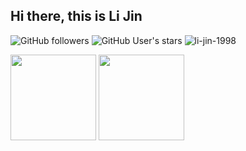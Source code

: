 ## Hi there, this is Li Jin
![GitHub followers](https://img.shields.io/github/followers/li-jin-1998?style=social)
![GitHub User's stars](https://img.shields.io/github/stars/li-jin-1998?style=social)
<img src="https://komarev.com/ghpvc/?username=li-jin-1998&label=Profile%20views&color=ce9927&style=flat" alt="li-jin-1998" />


<!--
![Li Jin's github stats](https://github-readme-stats-git-masterrstaa-rickstaa.vercel.app/api?username=li-jin-1998&count_private=true&show_icons=true)#
![Top Langs](https://github-readme-stats.vercel.app/api/top-langs/?username=li-jin-1998&hide_title=true)](https://github.com/anuraghazra/github-readme-stats)
-->

<div align="left" >

<!-- GitHub 数据统计 -->
<img height="137px" src="https://github-readme-stats.vercel.app/api?username=li-jin-1998&hide_title=true&hide_border=true&theme=dark&bg_color=30,e96443,c64dff&title_color=fff&text_color=fff" />
<img height="137px" src="https://github-readme-stats-git-masterrstaa-rickstaa.vercel.app/api/top-langs/?username=li-jin-1998&hide_title=true&hide_border=true&layout=compact&langs_count=6&text_color=fff&bg_color=30,c64dff,66ccff&theme=dark" />

</div>
